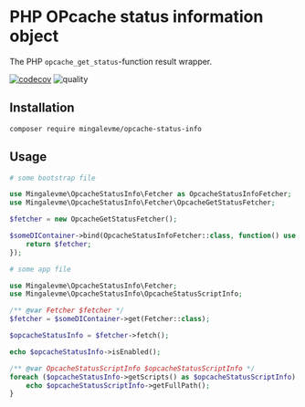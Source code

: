 # PHP OPcache status information object

The PHP `opcache_get_status`-function result wrapper.

[![codecov](https://codecov.io/gh/mingalevme/opcache-status-info/branch/master/graph/badge.svg?token=Wemg3eogfc)](https://codecov.io/gh/mingalevme/opcache-status-info)
![quality](https://github.com/mingalevme/opcache-status-info/actions/workflows/quality.yml/badge.svg)

## Installation
```shell
composer require mingalevme/opcache-status-info
````

## Usage

```php
# some bootstrap file

use Mingalevme\OpcacheStatusInfo\Fetcher as OpcacheStatusInfoFetcher;
use Mingalevme\OpcacheStatusInfo\Fetcher\OpcacheGetStatusFetcher;

$fetcher = new OpcacheGetStatusFetcher();

$someDIContainer->bind(OpcacheStatusInfoFetcher::class, function() use ($fetcher): OpcacheStatusInfoFetcher {
    return $fetcher;
});
````

```php
# some app file

use Mingalevme\OpcacheStatusInfo\Fetcher;
use Mingalevme\OpcacheStatusInfo\OpcacheStatusScriptInfo;

/** @var Fetcher $fetcher */
$fetcher = $someDIContainer->get(Fetcher::class);

$opcacheStatusInfo = $fetcher->fetch();

echo $opcacheStatusInfo->isEnabled();

/** @var OpcacheStatusScriptInfo $opcacheStatusScriptInfo */
foreach ($opcacheStatusInfo->getScripts() as $opcacheStatusScriptInfo) {
    echo $opcacheStatusScriptInfo->getFullPath();
}
```
